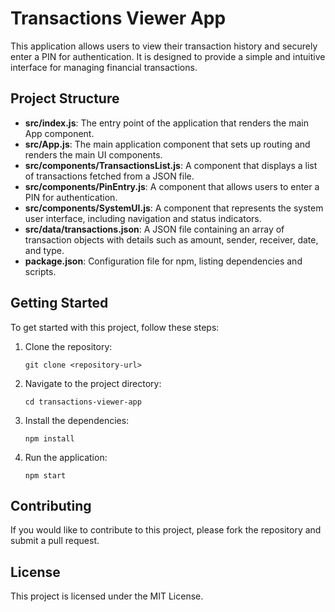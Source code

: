 # Transactions Viewer App

This application allows users to view their transaction history and securely enter a PIN for authentication. It is designed to provide a simple and intuitive interface for managing financial transactions.

## Project Structure

- **src/index.js**: The entry point of the application that renders the main App component.
- **src/App.js**: The main application component that sets up routing and renders the main UI components.
- **src/components/TransactionsList.js**: A component that displays a list of transactions fetched from a JSON file.
- **src/components/PinEntry.js**: A component that allows users to enter a PIN for authentication.
- **src/components/SystemUI.js**: A component that represents the system user interface, including navigation and status indicators.
- **src/data/transactions.json**: A JSON file containing an array of transaction objects with details such as amount, sender, receiver, date, and type.
- **package.json**: Configuration file for npm, listing dependencies and scripts.

## Getting Started

To get started with this project, follow these steps:

1. Clone the repository:
   ```
   git clone <repository-url>
   ```

2. Navigate to the project directory:
   ```
   cd transactions-viewer-app
   ```

3. Install the dependencies:
   ```
   npm install
   ```

4. Run the application:
   ```
   npm start
   ```

## Contributing

If you would like to contribute to this project, please fork the repository and submit a pull request.

## License

This project is licensed under the MIT License.